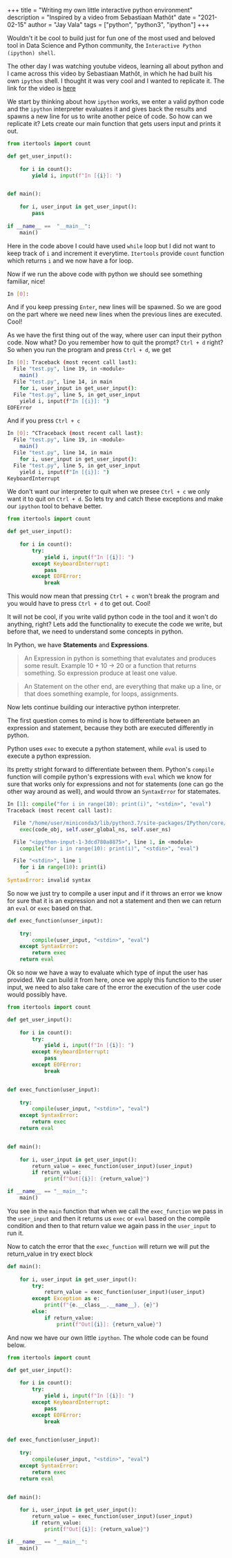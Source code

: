 +++
title = "Writing my own little interactive python environment"
description =  "Inspired by a video from Sebastiaan Mathôt"
date = "2021-02-15"
author = "Jay Vala"
tags = ["python", "python3", "ipython"]
+++

Wouldn't it be cool to build just for fun one of the most used and beloved tool in Data Science and Python community, the `Interactive Python (ipython) shell`.

The other day I was watching youtube videos, learning all about python and I came across this video by Sebastiaan Mathôt, in which he had built his own `ipython` shell. I thought it was very cool and I wanted to replicate it. The link for the video is [here](https://youtu.be/uSmOry4PY0Q)

We start by thinking about how `ipython` works, we enter a valid python code and the `ipython` interpreter evaluates it and gives back the results and spawns a new line for us to write another peice of code. So how can we replicate it? Lets create our main function that gets users input and prints it out. 

```python
from itertools import count

def get_user_input():
    
    for i in count():
        yield i, input(f"In [{i}]: ")


def main():
    
    for i, user_input in get_user_input():
        pass
    
if __name__ ==  "__main__":
    main()
```

Here in the code above I could have used `while` loop but I did not want to keep track of `i` and increment it everytime. `Itertools` provide `count` function which returns `i` and we now have a for loop. 

Now if we run the above code with python we should see something familiar, nice!

```bash
In [0]: 
```

And if you keep pressing `Enter`, new lines will be spawned. So we are good on the part where we need new lines when the previous lines are executed. Cool!

As we have the first thing out of the way, where user can input their python code. Now what? Do you remember how to quit the prompt? `Ctrl + d` right? So when you run the program and press `Ctrl + d`, we get 

```bash 
In [0]: Traceback (most recent call last):
  File "test.py", line 19, in <module>
    main()
  File "test.py", line 14, in main
    for i, user_input in get_user_input():
  File "test.py", line 5, in get_user_input
    yield i, input(f"In [{i}]: ")
EOFError
```
And if you press `Ctrl + c` 
```bash
In [0]: ^CTraceback (most recent call last):
  File "test.py", line 19, in <module>
    main()
  File "test.py", line 14, in main
    for i, user_input in get_user_input():
  File "test.py", line 5, in get_user_input
    yield i, input(f"In [{i}]: ")
KeyboardInterrupt
```
We don't want our interpreter to quit when we presee `Ctrl + c` we only want it to quit on `Ctrl + d`. So lets try and catch these exceptions and make our `ipython` tool to behave better.

```python
from itertools import count

def get_user_input():
    
    for i in count():
        try:
            yield i, input(f"In [{i}]: ")
        except KeyboardInterrupt:
            pass
        except EOFError:
            break
```

This would now mean that pressing `Ctrl + c` won't break the program and you would have to press `Ctrl + d` to get out. Cool!

It will not be cool, if you write valid python code in the tool and it won't do anything, right? Lets add the functionality to execute the code we write, but before that, we need to understand some concepts in python.

In Python, we have **Statements** and **Expressions**. 

> An Expression in python is something that evalutates and produces some result. Example 10 + 10 -> 20 or a function that returns something. So expression produce at least one value.

> An Statement on the other end, are everything that make up a line, or that does something example, for loops, assignments. 

Now lets continue building our interactive python interpreter. 

The first question comes to mind is how to differentiate between an expression and statement, because they both are executed differently in python. 

Python uses `exec` to execute a python statement, while `eval` is used to execute a python expression. 

Its pretty stright forward to differentiate between them. Python's `compile` function will compile python's expressions with `eval` which we know for sure that works only for expressions and not for statements (one can go the other way around as well), and would throw an `SyntaxError` for statemates. 

```python
In [1]: compile("for i in range(10): print(i)", "<stdin>", "eval")                                           
Traceback (most recent call last):

  File "/home/user/miniconda3/lib/python3.7/site-packages/IPython/core/interactiveshell.py", line 3343, in run_code
    exec(code_obj, self.user_global_ns, self.user_ns)

  File "<ipython-input-1-3dcd780a8875>", line 1, in <module>
    compile("for i in range(10): print(i)", "<stdin>", "eval")

  File "<stdin>", line 1
    for i in range(10): print(i)
      ^
SyntaxError: invalid syntax
```
So now we just try to compile a user input and if it throws an error we know for sure that it is an expression and not a statement and then we can return an `eval` or `exec` based on that. 

```python
def exec_function(unser_input):
    
    try:
        compile(user_input, "<stdin>", "eval")
    except SyntaxError:
        return exec
    return eval
```

Ok so now we have a way to evaluate which type of input the user has provided. We can build it from here, once we apply this function to the user input, we need to also take care of the error the execution of the user code would possibly have. 

```python
from itertools import count

def get_user_input():
    
    for i in count():
        try:
            yield i, input(f"In [{i}]: ")
        except KeyboardInterrupt:
            pass
        except EOFError:
            break


def exec_function(user_input):
    
    try:
        compile(user_input, "<stdin>", "eval")
    except SyntaxError:
        return exec
    return eval


def main():
    
    for i, user_input in get_user_input():
        return_value = exec_function(user_input)(user_input)
        if return_value:
            print(f"Out[{i}]: {return_value}")

if __name__ == "__main__":
    main()
```

You see in the `main` function that when we call the `exec_function` we pass in the `user_input` and then it returns us `exec` or `eval` based on the compile condition and then to that return value we again pass in the `user_input` to run it.

Now to catch the error that the `exec_function` will return we will put the return_value in try exect block
```python
def main():
    
    for i, user_input in get_user_input():
        try:
            return_value = exec_function(user_input)(user_input)
        except Exception as e:
            print(f"{e.__class__.__name__}, {e}")
        else:
            if return_value:
                print(f"Out[{i}]: {return_value}")

```
And now we have our own little `ipython`. The whole code can be found below.

```python
from itertools import count

def get_user_input():
    
    for i in count():
        try:
            yield i, input(f"In [{i}]: ")
        except KeyboardInterrupt:
            pass
        except EOFError:
            break


def exec_function(user_input):
    
    try:
        compile(user_input, "<stdin>", "eval")
    except SyntaxError:
        return exec
    return eval


def main():
    
    for i, user_input in get_user_input():
        return_value = exec_function(user_input)(user_input)
        if return_value:
            print(f"Out[{i}]: {return_value}")

if __name__ == "__main__":
    main()
```
